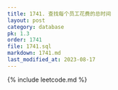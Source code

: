 ```yaml
---
title: 1741. 查找每个员工花费的总时间
layout: post
category: database
pk: 1.3
order: 1741
file: 1741.sql
markdown: 1741.md
last_modified_at: 2023-08-17
---
```


{% include leetcode.md %}

